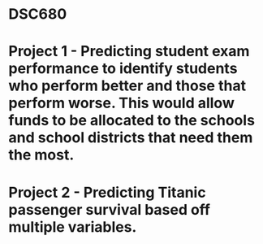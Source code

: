 # DSC680
 
# Project 1 - Predicting student exam performance to identify students who perform better and those that perform worse. This would allow funds to be allocated to the schools and school districts that need them the most.

# Project 2 - Predicting Titanic passenger survival based off multiple variables.
